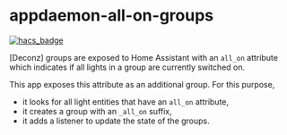 # appdaemon-all-on-groups

[![hacs_badge](https://img.shields.io/badge/HACS-Custom-orange.svg?style=for-the-badge)](https://github.com/custom-components/hacs)

[Deconz] groups are exposed to Home Assistant with an 
`all_on` attribute which indicates if all lights in a group
are currently switched on.

This app exposes this attribute as an additional group. For this
purpose, 
- it looks for all light entities that have an `all_on` 
attribute,
- it creates a group with an `_all_on` suffix,
- it adds a listener to update the state of the groups.


